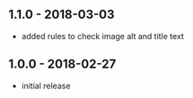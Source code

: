 ## 1.1.0 - 2018-03-03

- added rules to check image alt and title text

## 1.0.0 - 2018-02-27

- initial release


